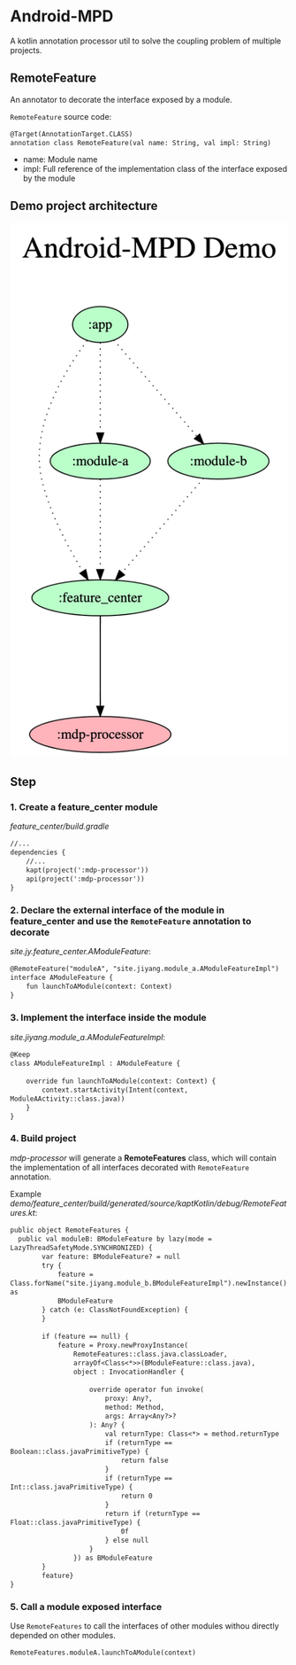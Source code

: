 # Android-MPD

A kotlin annotation processor util to solve the coupling problem of multiple projects.

## RemoteFeature

An annotator to decorate the interface exposed by a module.

`RemoteFeature` source code:

```
@Target(AnnotationTarget.CLASS)
annotation class RemoteFeature(val name: String, val impl: String)
```

- name: Module name
- impl: Full reference of the implementation class of the interface exposed by the module


## Demo project architecture

![](https://github.com/stefanJi/Android-MPD/blob/main/demo/graphviz.png?raw=true)

## Step

### 1. Create a feature_center module

*feature_center/build.gradle*

```
//...
dependencies {
    //...
    kapt(project(':mdp-processor'))
    api(project(':mdp-processor'))
}
```

### 2. Declare the external interface of the module in feature_center and use the `RemoteFeature` annotation to decorate

*site.jy.feature_center.AModuleFeature*:

```
@RemoteFeature("moduleA", "site.jiyang.module_a.AModuleFeatureImpl")
interface AModuleFeature {
    fun launchToAModule(context: Context)
}
```

### 3. Implement the interface inside the module

*site.jiyang.module_a.AModuleFeatureImpl*:

```
@Keep
class AModuleFeatureImpl : AModuleFeature {

    override fun launchToAModule(context: Context) {
        context.startActivity(Intent(context, ModuleAActivity::class.java))
    }
}
```

### 4. Build project

*mdp-processor* will generate a **RemoteFeatures** class, which will contain the implementation of all interfaces decorated with `RemoteFeature` annotation.

Example *demo/feature_center/build/generated/source/kaptKotlin/debug/RemoteFeatures.kt*:

```
public object RemoteFeatures {
  public val moduleB: BModuleFeature by lazy(mode = LazyThreadSafetyMode.SYNCHRONIZED) {
        var feature: BModuleFeature? = null
        try {
            feature = Class.forName("site.jiyang.module_b.BModuleFeatureImpl").newInstance() as
            BModuleFeature
        } catch (e: ClassNotFoundException) {
        }

        if (feature == null) {
            feature = Proxy.newProxyInstance(
                RemoteFeatures::class.java.classLoader,
                arrayOf<Class<*>>(BModuleFeature::class.java),
                object : InvocationHandler {

                    override operator fun invoke(
                        proxy: Any?,
                        method: Method,
                        args: Array<Any?>?
                    ): Any? {
                        val returnType: Class<*> = method.returnType
                        if (returnType == Boolean::class.javaPrimitiveType) {
                            return false
                        }
                        if (returnType == Int::class.javaPrimitiveType) {
                            return 0
                        }
                        return if (returnType == Float::class.javaPrimitiveType) {
                            0f
                        } else null
                    }
                }) as BModuleFeature
        }
        feature}
}
```

### 5. Call a module exposed interface

Use `RemoteFeatures` to call the interfaces of other modules withou directly depended on other modules.

```
RemoteFeatures.moduleA.launchToAModule(context)
```